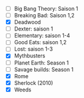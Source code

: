 -   [ ] Big Bang Theory: Saison 1
-   [ ] Breaking Bad: Saison 1,2
-   [x] Deadwood
-   [ ] Dexter: saison 1
-   [ ] Elementary: saison 1-4
-   [ ] Good Eats: saison 1,2
-   [ ] Lost: saison 1-3
-   [x] Mythbusters
-   [ ] Planet Earth: Season 1
-   [ ] Savage builds: Season 1
-   [x] Rome
-   [x] Sherlock (2010)
-   [x] Weeds
